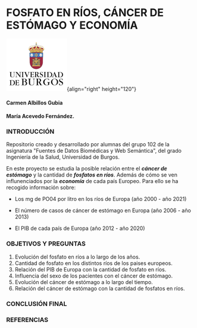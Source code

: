 # FOSFATO EN RÍOS, CÁNCER DE ESTÓMAGO Y ECONOMÍA

![](INPUT/IMAGES/Logo_Universidad_Burgos.png){align="right" height="120"}

#### Carmen Albillos Gubia

#### María Acevedo Fernández.

### INTRODUCCIÓN

Repositorio creado y desarrollado por alumnas del grupo 102 de la asignatura "Fuentes de Datos Biomédicas y Web Semántica", del grado Ingeniería de la Salud, Universidad de Burgos.

En este proyecto se estudia la posible relación entre el ***cáncer de estómago*** y la cantidad de ***fosfatos en ríos***. Además de cómo se ven influnenciados por la ***economía*** de cada país Europeo. Para ello se ha recogido información sobre:

-   Los mg de PO04 por litro en los ríos de Europa (año 2000 - año 2021)

-   El número de casos de cáncer de estómago en Europa (año 2006 - año 2013)

-   El PIB de cada país de Europa (año 2012 - año 2020)

### OBJETIVOS Y PREGUNTAS

1.  Evolución del fosfato en ríos a lo largo de los años.
2.  Cantidad de fosfato en los distintos ríos de los paises europeos.
3.  Relación del PIB de Europa con la cantidad de fosfato en ríos.
4.  Influencia del sexo de los pacientes con el cáncer de estómago.
5.  Evolución del cáncer de estómago a lo largo del tiempo.
6.  Relación del cáncer de estómago con la cantidad de fosfatos en ríos.

### CONCLUSIÓN FINAL

### REFERENCIAS
